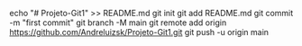 echo "# Projeto-Git1" >> README.md
git init
git add README.md
git commit -m "first commit"
git branch -M main
git remote add origin https://github.com/Andreluizsk/Projeto-Git1.git
 git push -u origin main
